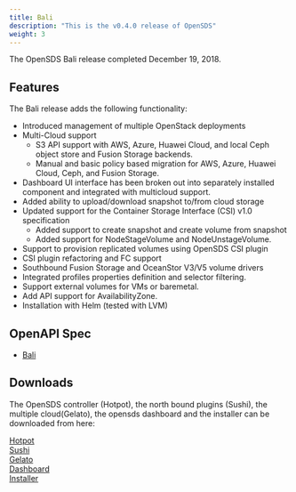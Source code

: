 ```yaml
---
title: Bali
description: "This is the v0.4.0 release of OpenSDS"
weight: 3
---
```


The OpenSDS Bali release completed December 19, 2018.

## Features  

The Bali release adds the following functionality:

* Introduced management of multiple OpenStack deployments
* Multi-Cloud support
   - S3 API support with AWS, Azure, Huawei Cloud, and local Ceph object store and Fusion Storage backends.
   - Manual and basic policy based migration for AWS, Azure, Huawei Cloud, Ceph, and Fusion Storage.
* Dashboard UI interface has been broken out into separately installed component and integrated with multicloud support.
* Added ability to upload/download snapshot to/from cloud storage
* Updated support for the Container Storage Interface (CSI) v1.0 specification
   - Added support to create snapshot and create volume from snapshot
   - Added support for NodeStageVolume and NodeUnstageVolume.
* Support to provision replicated volumes using OpenSDS CSI plugin
* CSI plugin refactoring and FC support
* Southbound Fusion Storage and OceanStor V3/V5 volume drivers
* Integrated profiles properties definition and selector filtering.
* Support external volumes for VMs or baremetal.
* Add API support for AvailabilityZone.
* Installation with Helm (tested with LVM)

## OpenAPI Spec

* [Bali](/guides/api-spec/bali/)
## Downloads  

The OpenSDS controller (Hotpot), the north bound plugins (Sushi), the multiple cloud(Gelato), 
the opensds dashboard and the installer can be downloaded from here:

[Hotpot](https://github.com/opensds/opensds/releases/tag/v0.4.0)  
[Sushi](https://github.com/opensds/nbp/releases/tag/v0.4.0)  
[Gelato](https://github.com/opensds/multi-cloud/releases/tag/v0.4.0)  
[Dashboard](https://github.com/opensds/opensds-dashboard/releases/tag/v0.4.0)  
[Installer](https://github.com/opensds/opensds-installer/releases/tag/v0.4.0)  
